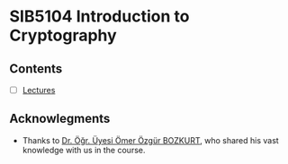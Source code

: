 # SIB5104 Introduction to Cryptography

## Contents

- [ ] [Lectures](01-Lectures/readme.md)

## Acknowlegments

* Thanks to [Dr. Öğr. Üyesi Ömer Özgür BOZKURT](https://akademik.yok.gov.tr/AkademikArama/AkademisyenGorevOgrenimBilgileri?islem=direct&authorId=DECE7C08104929EB), who shared his vast knowledge with us in the course.
